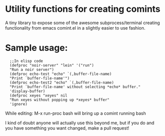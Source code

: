 # Utility functions for creating comints

A tiny library to expose some of the awesome subprocess/terminal creating functionality
from emacs comint.el in a slightly easier to use fashion. 

# Sample usage:
```elisp
  ;;In elisp code
  (defproc "noir-server" "lein" '("run")
  "Run a noir server")
  (defproc echo-test "echo" `(,buffer-file-name)
  "Print `buffer-file-name'")
  (defproc echo-test2 "echo" `(,buffer-file-name)
  "Print `buffer-file-name' without selecting *echo* buffer."
  'display-buffer)
  (defproc xeyes "xeyes" nil
  "Run xeyes without popping up *xeyes* buffer"
  'ignore)
```
  
While editing:
  M-x run-proc 
    bash
  will bring up a comint running bash  
  
  
I kind of doubt anyone will actually use this beyond me, but if you do and you have something you want changed, make a pull request!
